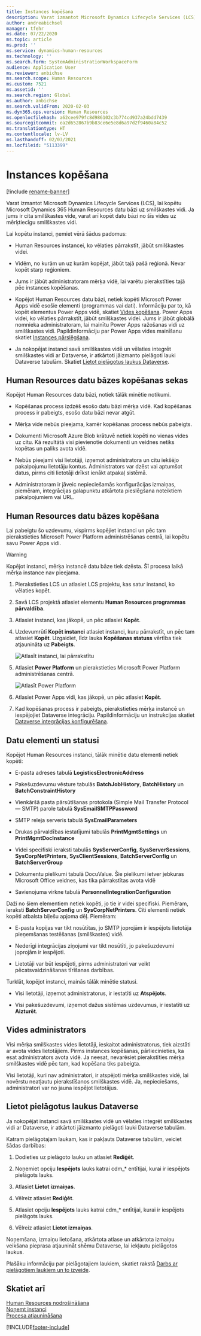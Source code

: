```yaml
---
title: Instances kopēšana
description: Varat izmantot Microsoft Dynamics Lifecycle Services (LCS), lai kopētu Microsoft Dynamics 365 Human Resources datu bāzi uz smilškastes vidi.
author: andreabichsel
manager: tfehr
ms.date: 07/22/2020
ms.topic: article
ms.prod: ''
ms.service: dynamics-human-resources
ms.technology: ''
ms.search.form: SystemAdministrationWorkspaceForm
audience: Application User
ms.reviewer: anbichse
ms.search.scope: Human Resources
ms.custom: 7521
ms.assetid: ''
ms.search.region: Global
ms.author: anbichse
ms.search.validFrom: 2020-02-03
ms.dyn365.ops.version: Human Resources
ms.openlocfilehash: a62cee979fc8d986102c3b774cd937a24bdd7439
ms.sourcegitcommit: ea2d652867b9b83ce6e5e8d6a97d2f9460a84c52
ms.translationtype: HT
ms.contentlocale: lv-LV
ms.lasthandoff: 02/03/2021
ms.locfileid: "5113399"
---
```

# <a name="copy-an-instance"></a>Instances kopēšana

[!include [rename-banner](~/includes/cc-data-platform-banner.md)]

Varat izmantot Microsoft Dynamics Lifecycle Services (LCS), lai kopētu Microsoft Dynamics 365 Human Resources datu bāzi uz smilškastes vidi. Ja jums ir cita smilškastes vide, varat arī kopēt datu bāzi no šīs vides uz mērķtiecīgu smilškastes vidi.

Lai kopētu instanci, ņemiet vērā šādus padomus:

- Human Resources instancei, ko vēlaties pārrakstīt, jābūt smilškastes videi.

- Vidēm, no kurām un uz kurām kopējat, jābūt tajā pašā reģionā. Nevar kopēt starp reģioniem.

- Jums ir jābūt administratoram mērķa vidē, lai varētu pierakstīties tajā pēc instances kopēšanas.

- Kopējot Human Resources datu bāzi, netiek kopēti Microsoft Power Apps vidē esošie elementi (programmas vai dati). Informāciju par to, kā kopēt elementus Power Apps vidē, skatiet [Vides kopēšana](https://docs.microsoft.com/power-platform/admin/copy-environment). Power Apps videi, ko vēlaties pārrakstīt, jābūt smilškastes videi. Jums ir jābūt globālā nomnieka administratoram, lai mainītu Power Apps ražošanas vidi uz smilškastes vidi. Papildinformāciju par Power Apps vides mainīšanu skatiet [Instances pārslēgšana](https://docs.microsoft.com/dynamics365/admin/switch-instance).

- Ja nokopējat instanci savā smilškastes vidē un vēlaties integrēt smilškastes vidi ar Dataverse, ir atkārtoti jāizmanto pielāgoti lauki Dataverse tabulām. Skatiet [Lietot pielāgotus laukus Dataverse](hr-admin-setup-copy-instance.md?apply-custom-fields-to-common-data-service).

## <a name="effects-of-copying-a-human-resources-database"></a>Human Resources datu bāzes kopēšanas sekas

Kopējot Human Resources datu bāzi, notiek tālāk minētie notikumi.

- Kopēšanas process izdzēš esošo datu bāzi mērķa vidē. Kad kopēšanas process ir pabeigts, esošo datu bāzi nevar atgūt.

- Mērķa vide nebūs pieejama, kamēr kopēšanas process nebūs pabeigts.

- Dokumenti Microsoft Azure Blob krātuvē netiek kopēti no vienas vides uz citu. Kā rezultātā visi pievienotie dokumenti un veidnes netiks kopētas un paliks avota vidē.

- Nebūs pieejami visi lietotāji, izņemot administratora un citu iekšējo pakalpojumu lietotāju kontus. Administrators var dzēst vai aptumšot datus, pirms citi lietotāji drīkst ienākt atpakaļ sistēmā.

- Administratoram ir jāveic nepieciešamās konfigurācijas izmaiņas, piemēram, integrācijas galapunktu atkārtota pieslēgšana noteiktiem pakalpojumiem vai URL.

## <a name="copy-the-human-resources-database"></a>Human Resources datu bāzes kopēšana

Lai pabeigtu šo uzdevumu, vispirms kopējiet instanci un pēc tam pierakstieties Microsoft Power Platform administrēšanas centrā, lai kopētu savu Power Apps vidi.

> [!WARNING]
> Kopējot instanci, mērķa instancē datu bāze tiek dzēsta. Šī procesa laikā mērķa instance nav pieejama.

1. Pierakstieties LCS un atlasiet LCS projektu, kas satur instanci, ko vēlaties kopēt.

2. Savā LCS projektā atlasiet elementu **Human Resources programmas pārvaldība**.

3. Atlasiet instanci, kas jākopē, un pēc atlasiet **Kopēt**.

4. Uzdevumrūtī **Kopēt instanci** atlasiet instanci, kuru pārrakstīt, un pēc tam atlasiet **Kopēt**. Uzgaidiet, līdz lauka **Kopēšanas statuss** vērtība tiek atjaunināta uz **Pabeigts**.

   ![[Atlasīt instanci, lai pārrakstītu](./media/copy-instance-select-target-instance.png)](./media/copy-instance-select-target-instance.png)

5. Atlasiet **Power Platform** un pierakstieties Microsoft Power Platform administrēšanas centrā.

   ![[Atlasīt Power Platform](./media/copy-instance-select-power-platform.png)](./media/copy-instance-select-power-platform.png)

6. Atlasiet Power Apps vidi, kas jākopē, un pēc atlasiet **Kopēt**.

7. Kad kopēšanas process ir pabeigts, pierakstieties mērķa instancē un iespējojiet Dataverse integrāciju. Papildinformāciju un instrukcijas skatiet [Dataverse integrācijas konfigurēšana](https://docs.microsoft.com/dynamics365/talent/hr-common-data-service-integration).

## <a name="data-elements-and-statuses"></a>Datu elementi un statusi

Kopējot Human Resources instanci, tālāk minētie datu elementi netiek kopēti:

- E-pasta adreses tabulā **LogisticsElectronicAddress**

- Pakešuzdevumu vēsture tabulās **BatchJobHistory**, **BatchHistory** un **BatchConstraintHistory**

- Vienkāršā pasta pārsūtīšanas protokola (Simple Mail Transfer Protocol — SMTP) parole tabulā **SysEmailSMTPPassword**

- SMTP releja serveris tabulā **SysEmailParameters**

- Drukas pārvaldības iestatījumi tabulās **PrintMgmtSettings** un **PrintMgmtDocInstance**

- Videi specifiski ieraksti tabulās **SysServerConfig**, **SysServerSessions**, **SysCorpNetPrinters**, **SysClientSessions**, **BatchServerConfig** un **BatchServerGroup**

- Dokumentu pielikumi tabulā DocuValue. Šie pielikumi ietver jebkuras Microsoft Office veidnes, kas tika pārrakstītas avota vidē

- Savienojuma virkne tabulā **PersonnelIntegrationConfiguration**

Daži no šiem elementiem netiek kopēti, jo tie ir videi specifiski. Piemēram, ieraksti **BatchServerConfig** un **SysCorpNetPrinters**. Citi elementi netiek kopēti atbalsta biļešu apjoma dēļ. Piemēram:

- E-pasta kopijas var tikt nosūtītas, jo SMTP joprojām ir iespējots lietotāja pieņemšanas testēšanas (smilškastes) vidē.

- Nederīgi integrācijas ziņojumi var tikt nosūtīti, jo pakešuzdevumi joprojām ir iespējoti.

- Lietotāji var būt iespējoti, pirms administratori var veikt pēcatsvaidzināšanas tīrīšanas darbības.

Turklāt, kopējot instanci, mainās tālāk minētie statusi.

- Visi lietotāji, izņemot administratorus, ir iestatīti uz **Atspējots**.

- Visi pakešuzdevumi, izņemot dažus sistēmas uzdevumus, ir iestatīti uz **Aizturēt**.

## <a name="environment-admin"></a>Vides administrators

Visi mērķa smilškastes vides lietotāji, ieskaitot administratorus, tiek aizstāti ar avota vides lietotājiem. Pirms instances kopēšanas, pārliecinieties, ka esat administrators avota vidē. Ja neesat, nevarēsiet pierakstīties mērķa smilškastes vidē pēc tam, kad kopēšana tiks pabeigta.

Visi lietotāji, kuri nav administratori, ir atspējoti mērķa smilškastes vidē, lai novērstu neatļautu pierakstīšanos smilškastes vidē. Ja, nepieciešams, administratori var no jauna iespējot lietotājus.

## <a name="apply-custom-fields-to-dataverse"></a>Lietot pielāgotus laukus Dataverse

Ja nokopējat instanci savā smilškastes vidē un vēlaties integrēt smilškastes vidi ar Dataverse, ir atkārtoti jāizmanto pielāgoti lauki Dataverse tabulām.

Katram pielāgotajam laukam, kas ir pakļauts Dataverse tabulām, veiciet šādas darbības:

1. Dodieties uz pielāgoto lauku un atlasiet **Rediģēt**.

2. Noņemiet opciju **Iespējots** lauks katrai cdm_* entītijai, kurai ir iespējots pielāgots lauks.

3. Atlasiet **Lietot izmaiņas**.

4. Vēlreiz atlasiet **Rediģēt**.

5. Atlasiet opciju **Iespējots** lauks katrai cdm_* entītijai, kurai ir iespējots pielāgots lauks.

6. Vēlreiz atlasiet **Lietot izmaiņas**.

Noņemšana, izmaiņu lietošana, atkārtota atlase un atkārtota izmaiņu veikšana pieprasa atjaunināt shēmu Dataverse, lai iekļautu pielāgotos laukus.

Plašāku informāciju par pielāgotajiem laukiem, skatiet rakstā [Darbs ar pielāgotiem laukiem un to izveide](https://docs.microsoft.com/dynamics365/fin-ops-core/fin-ops/get-started/user-defined-fields).

## <a name="see-also"></a>Skatiet arī

[Human Resources nodrošināšana](hr-admin-setup-provision.md)</br>
[Noņemt instanci](hr-admin-setup-remove-instance.md)</br>
[Procesa atjaunināšana](hr-admin-setup-update-process.md)



[!INCLUDE[footer-include](../includes/footer-banner.md)]
